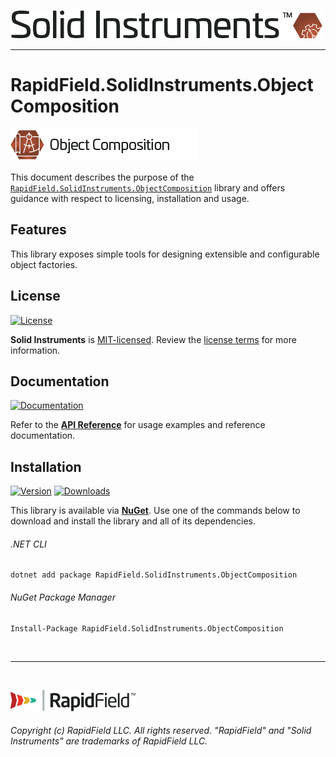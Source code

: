 <!--
Copyright (c) RapidField LLC. Licensed under the MIT License. See LICENSE.txt in the project root for license information.
-->

[![Solid Instruments logo](../../SolidInstruments.Logo.Color.Transparent.500w.png)](../../README.md)
- - -

# RapidField.SolidInstruments.ObjectComposition

![Object Composition](Label.ObjectComposition.300w.png)

This document describes the purpose of the [`RapidField.SolidInstruments.ObjectComposition`]() library and offers guidance with respect to licensing, installation and usage.

## Features

This library exposes simple tools for designing extensible and configurable object factories.

## License

[![License](https://img.shields.io/github/license/rapidfield/solid-instruments?style=flat&color=lightseagreen&label=license&logo=open-access&logoColor=lightgrey)](../../LICENSE.txt)

**Solid Instruments** is [MIT-licensed](https://en.wikipedia.org/wiki/MIT_License). Review the [license terms](../../LICENSE.txt) for more information.

## Documentation

[![Documentation](https://img.shields.io/badge/documentation-website-tan?style=flat&logo=buffer&logoColor=lightgrey)](https://www.solidinstruments.com/api/RapidField.SolidInstruments.ObjectComposition.html)

Refer to the [**API Reference**](https://www.solidinstruments.com/api/RapidField.SolidInstruments.ObjectComposition.html) for usage examples and reference documentation.

## Installation

[![Version](https://img.shields.io/nuget/vpre/RapidField.SolidInstruments.ObjectComposition?style=flat&color=blue&label=version&logo=nuget&logoColor=lightgrey)](https://www.nuget.org/packages/RapidField.SolidInstruments.ObjectComposition)
[![Downloads](https://img.shields.io/nuget/dt/RapidField.SolidInstruments.ObjectComposition?style=flat&color=blue&logo=nuget&logoColor=lightgrey)](https://www.nuget.org/packages/RapidField.SolidInstruments.ObjectComposition)

This library is available via [**NuGet**](https://docs.microsoft.com/en-us/nuget/quickstart/install-and-use-a-package-in-visual-studio). Use one of the commands below to download and install the library and all of its dependencies.

###### .NET CLI

```shell
dotnet add package RapidField.SolidInstruments.ObjectComposition
```

###### NuGet Package Manager

```shell
Install-Package RapidField.SolidInstruments.ObjectComposition
```

<br />

- - -

<br />

[![RapidField logo](../../RapidField.Logo.Color.Black.Transparent.200w.png)](https://www.rapidfield.com)

###### Copyright (c) RapidField LLC. All rights reserved. "RapidField" and "Solid Instruments" are trademarks of RapidField LLC.